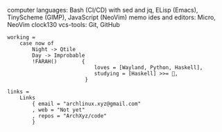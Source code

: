 computer languages: Bash (CI/CD) with sed and jq, ELisp (Emacs), TinyScheme (GIMP), JavaScript (NeoVim)
memo ides and editors: Micro, NeoVim 
clock130 vcs-tools: Git, GitHub

    working =
        case now of
            Night -> Qtile
            Day -> Improbable
            !FARAH()        {
                                loves = [Wayland, Python, Haskell],
                                studying = [Haskell] >>= 🧠,
                             }

    links =
        Links
            { email = "archlinux.xyz@gmail.com"
            , web = "Not yet"
            , repos = "ArchXyz/code"
            }
